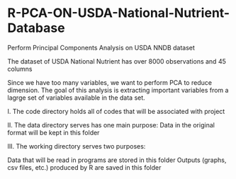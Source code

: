 # R-PCA-ON-USDA-National-Nutrient-Database
Perform Principal Components Analysis on USDA NNDB dataset

The dataset of USDA National Nutrient has over 8000 observations and 45 columns

Since we have too many variables, we want to perform PCA to reduce dimension. 
The goal of this analysis is extracting important variables from a lagrge set of variables available in the data set.

I. The code directory holds all of codes that will be associated with project

II. The data directory serves has one main purpose: Data in the original format will be kept in this folder

III. The working directory serves two purposes:

Data that will be read in programs are stored in this folder
Outputs (graphs, csv files, etc.) produced by R are saved in this folder
